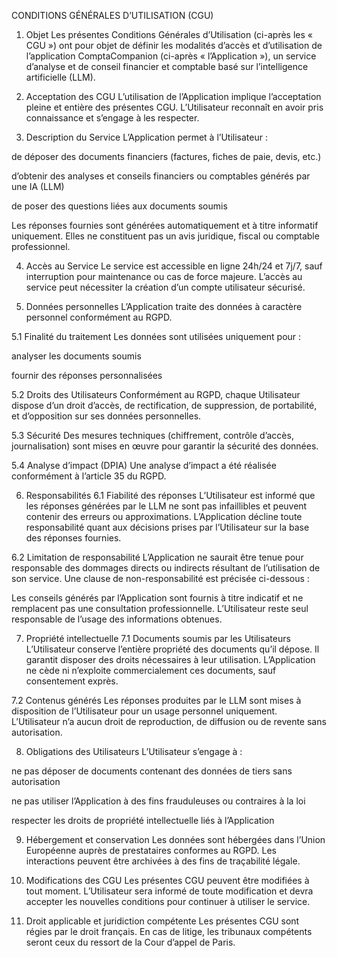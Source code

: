 CONDITIONS GÉNÉRALES D’UTILISATION (CGU)

1. Objet
Les présentes Conditions Générales d’Utilisation (ci-après les « CGU ») ont pour objet de définir les modalités d’accès et d’utilisation de l’application ComptaCompanion (ci-après « l’Application »), un service d’analyse et de conseil financier et comptable basé sur l’intelligence artificielle (LLM).

2. Acceptation des CGU
L’utilisation de l’Application implique l’acceptation pleine et entière des présentes CGU. L’Utilisateur reconnaît en avoir pris connaissance et s’engage à les respecter.

3. Description du Service
L’Application permet à l’Utilisateur :

de déposer des documents financiers (factures, fiches de paie, devis, etc.)

d’obtenir des analyses et conseils financiers ou comptables générés par une IA (LLM)

de poser des questions liées aux documents soumis

Les réponses fournies sont générées automatiquement et à titre informatif uniquement. Elles ne constituent pas un avis juridique, fiscal ou comptable professionnel.

4. Accès au Service
Le service est accessible en ligne 24h/24 et 7j/7, sauf interruption pour maintenance ou cas de force majeure. L’accès au service peut nécessiter la création d’un compte utilisateur sécurisé.

5. Données personnelles
L’Application traite des données à caractère personnel conformément au RGPD.

5.1 Finalité du traitement
Les données sont utilisées uniquement pour :

analyser les documents soumis

fournir des réponses personnalisées

5.2 Droits des Utilisateurs
Conformément au RGPD, chaque Utilisateur dispose d’un droit d’accès, de rectification, de suppression, de portabilité, et d’opposition sur ses données personnelles.

5.3 Sécurité
Des mesures techniques (chiffrement, contrôle d’accès, journalisation) sont mises en œuvre pour garantir la sécurité des données.

5.4 Analyse d’impact (DPIA)
Une analyse d’impact a été réalisée conformément à l’article 35 du RGPD.

6. Responsabilités
6.1 Fiabilité des réponses
L’Utilisateur est informé que les réponses générées par le LLM ne sont pas infaillibles et peuvent contenir des erreurs ou approximations. L’Application décline toute responsabilité quant aux décisions prises par l’Utilisateur sur la base des réponses fournies.

6.2 Limitation de responsabilité
L’Application ne saurait être tenue pour responsable des dommages directs ou indirects résultant de l’utilisation de son service. Une clause de non-responsabilité est précisée ci-dessous :

Les conseils générés par l’Application sont fournis à titre indicatif et ne remplacent pas une consultation professionnelle. L’Utilisateur reste seul responsable de l’usage des informations obtenues.

7. Propriété intellectuelle
7.1 Documents soumis par les Utilisateurs
L’Utilisateur conserve l’entière propriété des documents qu’il dépose. Il garantit disposer des droits nécessaires à leur utilisation. L’Application ne cède ni n’exploite commercialement ces documents, sauf consentement exprès.

7.2 Contenus générés
Les réponses produites par le LLM sont mises à disposition de l’Utilisateur pour un usage personnel uniquement. L’Utilisateur n’a aucun droit de reproduction, de diffusion ou de revente sans autorisation.

8. Obligations des Utilisateurs
L’Utilisateur s’engage à :

ne pas déposer de documents contenant des données de tiers sans autorisation

ne pas utiliser l’Application à des fins frauduleuses ou contraires à la loi

respecter les droits de propriété intellectuelle liés à l’Application

9. Hébergement et conservation
Les données sont hébergées dans l’Union Européenne auprès de prestataires conformes au RGPD. Les interactions peuvent être archivées à des fins de traçabilité légale.

10. Modifications des CGU
Les présentes CGU peuvent être modifiées à tout moment. L’Utilisateur sera informé de toute modification et devra accepter les nouvelles conditions pour continuer à utiliser le service.

11. Droit applicable et juridiction compétente
Les présentes CGU sont régies par le droit français. En cas de litige, les tribunaux compétents seront ceux du ressort de la Cour d’appel de Paris.
